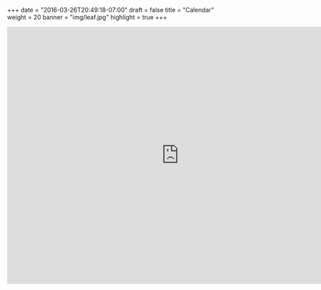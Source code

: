 +++
date = "2016-03-26T20:49:18-07:00"
draft = false
title = "Calendar"
weight = 20
banner = "img/leaf.jpg"
highlight = true
+++

<iframe src="https://calendar.google.com/calendar/embed?showTitle=0&amp;showPrint=0&amp;showTabs=0&amp;showCalendars=0&amp;showTz=0&amp;height=600&amp;wkst=1&amp;bgcolor=%23FFFFFF&amp;src=5rsmr2tlbsnis3q1ebjbfof4oc%40group.calendar.google.com&amp;color=%2328754E&amp;ctz=America%2FLos_Angeles" style="border-width:0" width="800" height="600" frameborder="0" scrolling="no"></iframe>

